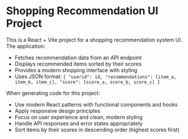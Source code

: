 <!-- Use this file to provide workspace-specific custom instructions to Copilot. For more details, visit https://code.visualstudio.com/docs/copilot/copilot-customization#_use-a-githubcopilotinstructionsmd-file -->

# Shopping Recommendation UI Project

This is a React + Vite project for a shopping recommendation system UI. The application:

- Fetches recommendation data from an API endpoint
- Displays recommended items sorted by their scores
- Provides a modern shopping interface with styling
- Uses JSON format: `{ "userid": id, "recommendations": [item_a, item_b, item_c], "score": [score_a, score_b, score_c] }`

When generating code for this project:
- Use modern React patterns with functional components and hooks
- Apply responsive design principles
- Focus on user experience and clean, modern styling
- Handle API responses and error states appropriately
- Sort items by their scores in descending order (highest scores first)

